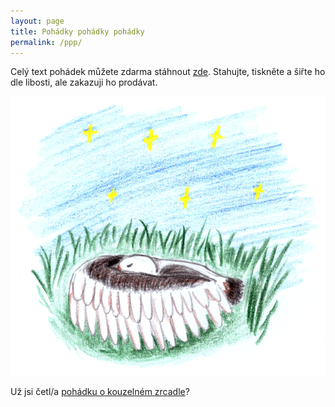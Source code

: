 ```yaml
---
layout: page
title: Pohádky pohádky pohádky
permalink: /ppp/
---
```


Celý text pohádek můžete zdarma stáhnout [zde](/ppp/pohadky_pohadky_pohadky.pdf).
Stahujte, tiskněte a šiřte ho dle libosti, ale zakazuji ho prodávat.

![O Ptácích](/fotky/f-matous-comp.png)

Už jsi četl/a [pohádku o kouzelném zrcadle](http://zeleznice.smid.io/poklad)?
